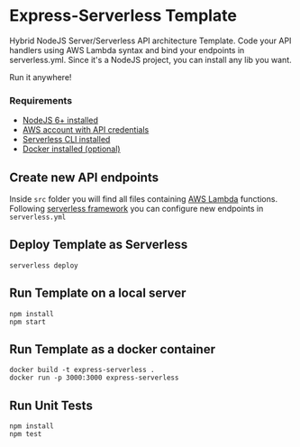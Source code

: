 # Express-Serverless Template
Hybrid NodeJS Server/Serverless API architecture Template. Code your API handlers using AWS Lambda syntax and bind your endpoints in serverless.yml. Since it's a NodeJS project, you can install any lib you want. 

Run it anywhere! 

### Requirements

- [NodeJS 6+ installed](https://nodejs.org/en/download/)
- [AWS account with API credentials](https://serverless.com/framework/docs/providers/aws/guide/credentials/)
- [Serverless CLI installed](https://serverless.com/framework/docs/providers/aws/guide/installation#installing-the-serverless-framework)
- [Docker installed (optional)](https://docs.docker.com/engine/installation/)

## Create new API endpoints
Inside `src` folder you will find all files containing [AWS Lambda](http://docs.aws.amazon.com/lambda/latest/dg/nodejs-prog-model-handler.html) functions. Following [serverless framework](https://serverless.com/framework/docs/providers/aws/guide/functions/) you can configure new endpoints in `serverless.yml` 

## Deploy Template as Serverless
```
serverless deploy
```

## Run Template on a local server
```
npm install
npm start
```

## Run Template as a docker container
```
docker build -t express-serverless .
docker run -p 3000:3000 express-serverless
```

## Run Unit Tests
```
npm install
npm test
```







